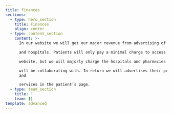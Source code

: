 ```yaml
---
title: finances
sections:
  - type: hero_section
    title: Finances
    align: center
  - type: content_section
    content: >-
      In our website we will get our major revenue from advertising of drugs

      and hospitals. Patients will only pay a minimal charge to access the

      website, but we will majorly charge the hospitals and pharmacies we

      will be collaborating with. In return we will advertises their products
      and

      services in the patient’s page. 
  - type: team_section
    title: ''
    team: []
template: advanced
---
```

